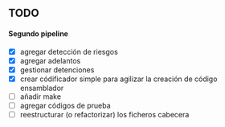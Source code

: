 ## TODO

#### Segundo pipeline

* [x] agregar detección de riesgos
* [x] agregar adelantos
* [x] gestionar detenciones
* [x] crear códificador simple para agilizar la creación de código ensamblador
* [ ] añadir make
* [ ] agregar códigos de prueba
* [ ] reestructurar (o refactorizar) los ficheros cabecera
